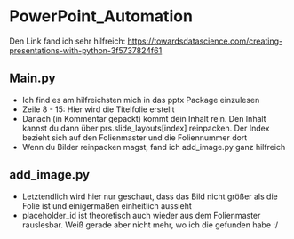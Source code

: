 # PowerPoint_Automation

Den Link fand ich sehr hilfreich: https://towardsdatascience.com/creating-presentations-with-python-3f5737824f61


## Main.py

- Ich find es am hilfreichsten mich in das pptx Package einzulesen
- Zeile 8 - 15: Hier wird die Titelfolie erstellt
- Danach (in Kommentar gepackt) kommt dein Inhalt rein. Den Inhalt kannst du dann über prs.slide_layouts[index] reinpacken. Der Index bezieht sich auf den Folienmaster und die Foliennummer dort
- Wenn du Bilder reinpacken magst, fand ich add_image.py ganz hilfreich

## add_image.py

- Letztendlich wird hier nur geschaut, dass das Bild nicht größer als die Folie ist und einigermaßen einheitlich aussieht
- placeholder_id ist theoretisch auch wieder aus dem Folienmaster rauslesbar. Weiß gerade aber nicht mehr, wo ich die gefunden habe :/
